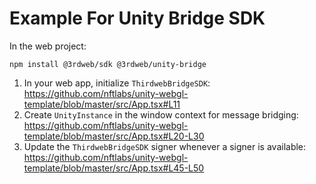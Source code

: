 # Example For Unity Bridge SDK

In the web project:
```
npm install @3rdweb/sdk @3rdweb/unity-bridge
```

1. In your web app, initialize `ThirdwebBridgeSDK`: https://github.com/nftlabs/unity-webgl-template/blob/master/src/App.tsx#L11
2. Create `UnityInstance` in the window context for message bridging: https://github.com/nftlabs/unity-webgl-template/blob/master/src/App.tsx#L20-L30
3. Update the `ThirdwebBridgeSDK` signer whenever a signer is available: https://github.com/nftlabs/unity-webgl-template/blob/master/src/App.tsx#L45-L50
